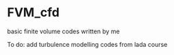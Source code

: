 # FVM_cfd
basic  finite volume codes written by me 

To do: add turbulence modelling codes from lada course
